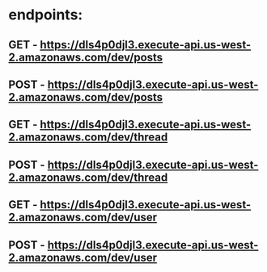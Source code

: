 # endpoints:

## GET - https://dls4p0djl3.execute-api.us-west-2.amazonaws.com/dev/posts

## POST - https://dls4p0djl3.execute-api.us-west-2.amazonaws.com/dev/posts

## GET - https://dls4p0djl3.execute-api.us-west-2.amazonaws.com/dev/thread

## POST - https://dls4p0djl3.execute-api.us-west-2.amazonaws.com/dev/thread

## GET - https://dls4p0djl3.execute-api.us-west-2.amazonaws.com/dev/user

## POST - https://dls4p0djl3.execute-api.us-west-2.amazonaws.com/dev/user


